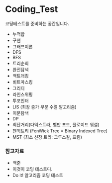 # Coding_Test
코딩테스트를 준비하는 공간입니다.

- 누적합
- 구현
- 그래프이론
- DFS
- BFS
- 트리순회
- 완전탐색
- 백트래킹
- 비트마스킹
- 그리디
- 라인스위핑
- 투포인터
- LIS (최장 증가 부분 수열 알고리즘)
- 이분탐색
- DP
- 최단거리(다익스트라, 벨만 포드, 플로이드 워셜)
- 펜윅트리 (FenWick Tree = Binary Indexed Tree)
- MST (최소 신장 트리: 크루스칼, 프림)

### 참고자료
- 백준
- 이것이 코딩 테스트다.
- Do it! 알고리즘 코딩 테스트
